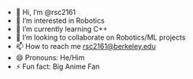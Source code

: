 - 👋 Hi, I’m @rsc2161
- 👀 I’m interested in Robotics
- 🌱 I’m currently learning C++
- 💞️ I’m looking to collaborate on Robotics/ML projects 
- 📫 How to reach me rsc2161@berkeley.edu
- 😄 Pronouns: He/Him
- ⚡ Fun fact: Big Anime Fan

<!---
rsc2161/rsc2161 is a ✨ special ✨ repository because its `README.md` (this file) appears on your GitHub profile.
You can click the Preview link to take a look at your changes.
--->

